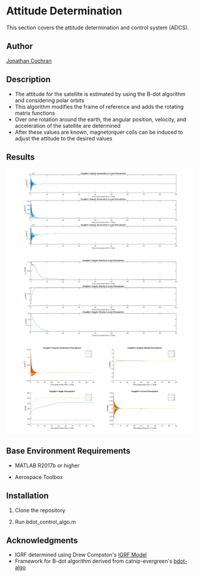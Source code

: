 # Attitude Determination

This section covers the attitude determination and control system (ADCS).

## Author

[Jonathan Cochran](https://github.com/ionzzu)

## Description

- The attitude for the satellite is estimated by using the B-dot algorithm and considering polar orbits
- This algorithm modifies the frame of reference and adds the rotating matrix functions
- Over one rotation around the earth, the angular position, velocity, and acceleration of the satellite are determined
- After these values are known, magnetorquer coils can be induced to adjust the attitude to the desired values

## Results

![ang_acc_stacked](../docs/ref/att_determination/ang_acc_stacked.png)
![ang_vel_stacked](../docs/ref/att_determination/ang_vel_stacked.png)
![bdot_output_summary](../docs/ref/att_determination/bdot_output_summary.png)

## Base Environment Requirements

- MATLAB R2017b or higher

- Aerospace Toolbox

## Installation

1. Clone the repository

2. Run bdot_control_algo.m

## Acknowledgments

- IGRF determined using Drew Compston's [IGRF Model](https://www.mathworks.com/matlabcentral/fileexchange/34388-international-geomagnetic-reference-field-igrf-model)
- Framework for B-dot algorithm derived from catnip-evergreen's [bdot-algo](https://github.com/catnip-evergreen/bdot-algo)
